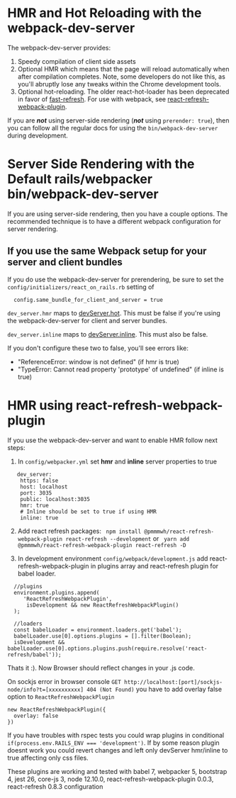 # HMR and Hot Reloading with the webpack-dev-server

The webpack-dev-server provides:

1. Speedy compilation of client side assets
2. Optional HMR which means that the page will reload automatically when after
   compilation completes. Note, some developers do not like this, as you'll
   abruptly lose any tweaks within the Chrome development tools.
3. Optional hot-reloading. The older react-hot-loader has been deprecated in 
   favor of [fast-refresh](https://reactnative.dev/docs/fast-refresh).
   For use with webpack, see [react-refresh-webpack-plugin](https://github.com/pmmmwh/react-refresh-webpack-plugin).

If you are ***not*** using server-side rendering (***not*** using `prerender: true`),
then you can follow all the regular docs for using the `bin/webpack-dev-server` 
during development.


# Server Side Rendering with the Default rails/webpacker bin/webpack-dev-server

If you are using server-side rendering, then you have a couple options. The
recommended technique is to have a different webpack configuration for server
rendering.  




## If you use the same Webpack setup for your server and client bundles 
If you do use the webpack-dev-server for prerendering, be sure to set the
`config/initializers/react_on_rails.rb` setting of 

```
  config.same_bundle_for_client_and_server = true
```

`dev_server.hmr` maps to [devServer.hot](https://webpack.js.org/configuration/dev-server/#devserverhot).
This must be false if you're using the webpack-dev-server for client and server bundles.
 
`dev_server.inline` maps to [devServer.inline](https://webpack.js.org/configuration/dev-server/#devserverinline).
This must also be false.

If you don't configure these two to false, you'll see errors like:

* "ReferenceError: window is not defined" (if hmr is true)
* "TypeError: Cannot read property 'prototype' of undefined" (if inline is true)

# HMR using react-refresh-webpack-plugin
If you use the webpack-dev-server and want to enable HMR follow next steps:

1. In `config/webpacker.yml` set **hmr** and **inline** server properties to true 
```
   dev_server:
    https: false
    host: localhost
    port: 3035
    public: localhost:3035
    hmr: true
    # Inline should be set to true if using HMR
    inline: true
```
2. Add react refresh packages:
` npm install @pmmmwh/react-refresh-webpack-plugin react-refresh --development` or ` yarn add @pmmmwh/react-refresh-webpack-plugin react-refresh -D`

3. In development environment `config/webpack/development.js` add react-refresh-webpack-plugin in plugins array and react-refresh plugin for babel loader.

```
  //plugins
  environment.plugins.append(
     'ReactRefreshWebpackPlugin',
      isDevelopment && new ReactRefreshWebpackPlugin()
  );

  //loaders
  const babelLoader = environment.loaders.get('babel');
  babelLoader.use[0].options.plugins = [].filter(Boolean);
  isDevelopment &&  babelLoader.use[0].options.plugins.push(require.resolve('react-refresh/babel'));

```
Thats it :).
Now Browser should reflect changes in your .js code.

On sockjs error in browser console `GET http://localhost:[port]/sockjs-node/info?t=[xxxxxxxxxx] 404 (Not Found)` you have to add overlay false option to `ReactRefreshWebpackPlugin`
 ```
 new ReactRefreshWebpackPlugin({
   overlay: false
 })
```

If you have troubles with rspec tests you could wrap plugins in conditional `if(process.env.RAILS_ENV === 'development')`. 
If by some reason plugin doesnt work you could revert changes and left only devServer hmr/inline to true affecting only css files.

These plugins are working and tested with babel 7, webpacker 5, bootstrap 4, jest 26, core-js 3, node 12.10.0, react-refresh-webpack-plugin 0.0.3, react-refresh 0.8.3 configuration
